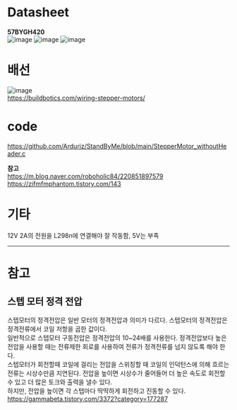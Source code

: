 # Datasheet
**57BYGH420** <br>
![image](https://user-images.githubusercontent.com/65582244/183921388-462170b5-561d-4d30-a649-567f80878752.png)
![image](https://user-images.githubusercontent.com/65582244/183921094-4b8ae34f-95df-4fc3-9bca-9469ec604e90.png)
![image](https://user-images.githubusercontent.com/65582244/183921151-6d4354a8-290b-45e9-a31d-48215045ca20.png)

# 배선
![image](https://user-images.githubusercontent.com/65582244/183924109-a7f589ec-b4c3-4bcd-b7e8-5d62b3bcce29.png) <br>
https://buildbotics.com/wiring-stepper-motors/

# code
https://github.com/Arduriz/StandByMe/blob/main/StepperMotor_withoutHeader.c <br>

**참고** <br>
https://m.blog.naver.com/roboholic84/220851897579 <br>
https://zifmfmphantom.tistory.com/143

# 기타
12V 2A의 전원을 L298n에 연결해야 잘 작동함, 5V는 부족 <br>

***
# 참고
## 스텝 모터 정격 전압
스텝모터의 정격전압은 일반 모터의 정격전압과 의미가 다르다. 스텝모터의 정격전압은 정격전류에서 코일 저항을 곱한 값이다. <br>
일반적으로 스텝모터 구동전압은 정격전압의 10~24배를 사용한다. 정격전압보다 높은 전압을 사용할 때는 전류제한 회로를 사용하여 전류가 정격전류를 넘지 않도록 해야 한다. <br>
스텝모터가 회전할때 코일에 걸리는 전압을 스위칭할 때 코일의 인덕턴스에 의해 흐르는 전류는 시상수만큼 지연된다. 전압을 높이면 시상수가 줄어들어 더 높은 속도로 회전할 수 있고 더 많은 토크와 출력을 낼수 있다. <br>
하지만, 전압을 높이면 각 스텝마다 딱딱하게 회전하고 진동할 수 있다. <br>
https://gammabeta.tistory.com/3372?category=177287
